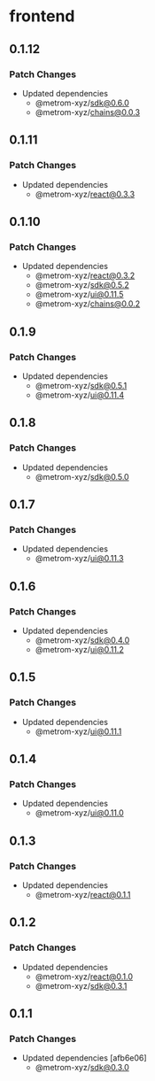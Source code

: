 # frontend

## 0.1.12

### Patch Changes

- Updated dependencies
  - @metrom-xyz/sdk@0.6.0
  - @metrom-xyz/chains@0.0.3

## 0.1.11

### Patch Changes

- Updated dependencies
  - @metrom-xyz/react@0.3.3

## 0.1.10

### Patch Changes

- Updated dependencies
  - @metrom-xyz/react@0.3.2
  - @metrom-xyz/sdk@0.5.2
  - @metrom-xyz/ui@0.11.5
  - @metrom-xyz/chains@0.0.2

## 0.1.9

### Patch Changes

- Updated dependencies
  - @metrom-xyz/sdk@0.5.1
  - @metrom-xyz/ui@0.11.4

## 0.1.8

### Patch Changes

- Updated dependencies
  - @metrom-xyz/sdk@0.5.0

## 0.1.7

### Patch Changes

- Updated dependencies
  - @metrom-xyz/ui@0.11.3

## 0.1.6

### Patch Changes

- Updated dependencies
  - @metrom-xyz/sdk@0.4.0
  - @metrom-xyz/ui@0.11.2

## 0.1.5

### Patch Changes

- Updated dependencies
  - @metrom-xyz/ui@0.11.1

## 0.1.4

### Patch Changes

- Updated dependencies
  - @metrom-xyz/ui@0.11.0

## 0.1.3

### Patch Changes

- Updated dependencies
  - @metrom-xyz/react@0.1.1

## 0.1.2

### Patch Changes

- Updated dependencies
  - @metrom-xyz/react@0.1.0
  - @metrom-xyz/sdk@0.3.1

## 0.1.1

### Patch Changes

- Updated dependencies [afb6e06]
  - @metrom-xyz/sdk@0.3.0
